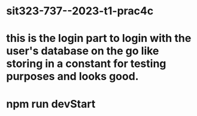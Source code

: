 # sit323-737--2023-t1-prac4c

# this is the login part to login with the user's database on the go like storing in a constant for testing purposes and looks good.

# npm run devStart